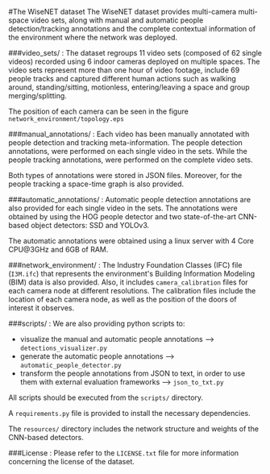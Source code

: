 #The WiseNET dataset
The WiseNET dataset provides multi-camera multi-space video sets, along with manual and automatic people detection/tracking annotations and the complete contextual information of the environment where the network was deployed.

###video_sets/ :
The dataset regroups 11 video sets (composed of 62 single videos) recorded using 6 indoor cameras deployed on multiple spaces. The video sets represent more than one hour of video footage, include 69 people tracks and captured different human actions such as walking around, standing/sitting, motionless, entering/leaving a space and group merging/splitting.

The position of each camera can be seen in the figure `network_environment/topology.eps`

###manual_annotations/ :
Each video has been manually annotated with people detection and tracking meta-information.
The people detection annotations, were performed on each single video in the sets. While the people tracking annotations, were performed on the complete video sets.

Both types of annotations were stored in JSON files. Moreover, for the people tracking a space-time graph is also provided.

###automatic_annotations/ :
Automatic people detection annotations are also provided for each single video in the sets. The annotations were obtained by using the HOG people detector and two state-of-the-art CNN-based object detectors: SSD and YOLOv3.

The automatic annotations were obtained using a linux server with 4 Core CPU@3GHz and 6GB of RAM.

###network_environment/ :
The Industry Foundation Classes (IFC) file (`I3M.ifc`) that represents the environment's Building Information Modeling (BIM) data is also provided. Also, it includes `camera_calibration` files for each camera node at different resolutions. The calibration files include the location of each camera node, as well as the position of the doors of interest it observes.

###scripts/ :
We are also providing python scripts to:
+ visualize the manual and automatic people annotations --> `detections_visualizer.py`
+ generate the automatic people annotations --> `automatic_people_detector.py`
+ transform the people annotations from JSON to text, in order to use them with external evaluation
frameworks --> `json_to_txt.py`

All scripts should be executed from the `scripts/` directory.

A `requirements.py` file is provided to install the necessary dependencies.

The `resources/` directory includes the network structure and weights of the CNN-based detectors.

###License :
Please refer to the `LICENSE.txt` file for more information concerning the license of the dataset.
